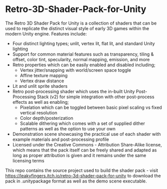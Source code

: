 # Retro-3D-Shader-Pack-for-Unity

The Retro 3D Shader Pack for Unity is a collection of shaders that can be used to replicate the distinct visual style of early 3D games within the modern Unity engine. Features include: 

- Four distinct lighting types; unlit, vertex lit, flat lit, and standard Unity lighting
- Support for common material features such as transparency, tiling & offset, color tint, specularity, normal mapping, emission, and more
- Retro properties which can be easily enabled and disabled including;
	- Vertex jitter/snapping with world/screen space toggle
	- Affine texture mapping
	- Vertex draw distance
- Lit and unlit sprite shaders
- Retro post-processing shader which uses the in-built Unity Post-Processing Stack (v2) for simple integration with other post-process effects as well as enabling;
	- Pixelation which can be toggled between basic pixel scaling vs fixed vertical resolution
	- Color depth/posterization
	- Scalable dithering which comes with a set of supplied dither patterns as well as the option to use your own
- Demonstration scene showcasing the practical use of each shader with example materials and post-processing profile
- Licensed under the Creative Commons - Attribution Share-Alike license, which means that the pack itself can be freely shared and adapted as long as proper attribution is given and it remains under the same licensing terms

This repo contains the source project used to build the shader pack - visit https://leakyfingers.itch.io/retro-3d-shader-pack-for-unity to download the pack in .unitypackage format as well as the demo scene executable.
